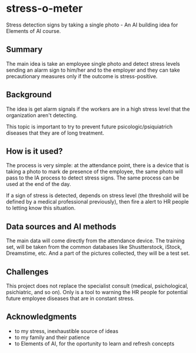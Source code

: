 <!-- This is the markdown template for the final project of the Building AI course, 
created by Reaktor Innovations and University of Helsinki. 
Copy the template, paste it to your GitHub README and edit! -->

# stress-o-meter

Stress detection signs by taking a single photo - An AI building idea for Elements of AI course.

## Summary

The main idea is take an employee single photo and detect stress levels sending an alarm sign to him/her and to the employer and they can take precautionary measures only if the outcome is stress-positive.

## Background

The idea is get alarm signals if the workers are in a high stress level that the organization aren't detecting.

This topic is important to try to prevent future psicologic/psiquiatrich diseases that they are of long treatment.


## How is it used?

The process is very simple: at the attendance point, there is a device that is taking a photo to mark de presence of the employee, the same photo will pass to the IA process to detect stress signs. The same process can be used at the end of the day.

If a sign of stress is detected, depends on stress level (the threshold will be defined by a medical professional previously), then fire a alert to HR people to letting know this situation.


## Data sources and AI methods
The main data will come directly from the attendance device. The training set, will be taken from the common databases like Shustterstock, iStock, Dreamstime, etc. And a part of the pictures collected, they will be a test set.

## Challenges

This project does not replace the specialist consult (medical, psichological, psichiatric, and so on). Only is a tool to warning the HR people for potential future employee diseases that are in constant stress.

## Acknowledgments

* to my stress, inexhaustible source of ideas
* to my family and their patience
* to Elements of AI, for the oportunity to learn and refresh concepts
